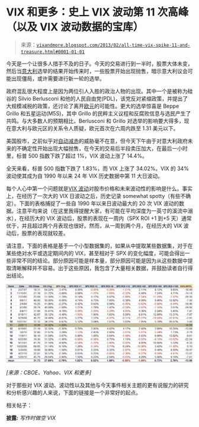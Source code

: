 <!--yml

分类：未分类

日期：2024-05-18 16:18:38

-->

# VIX 和更多：史上 VIX 波动第 11 次高峰（以及 VIX 波动数据的宝库）

> 来源：[`vixandmore.blogspot.com/2013/02/all-time-vix-spike-11-and-treasure.html#0001-01-01`](http://vixandmore.blogspot.com/2013/02/all-time-vix-spike-11-and-treasure.html#0001-01-01)

今天是一个让很多人措手不及的日子。今天的交易进行到一半时，股票大体未变，然后当[意大利](http://vixandmore.blogspot.com/search/label/Italy)选举的结果开始传来时，一些股票开始出现抛售，暗示意大利议会可能出现僵局，或许需要进行新一轮的选举。

政府混乱很大程度上是因为两位引人入胜的政治人物的出现。其中一个是被称为硅谷的 Silvio Berlusconi 和他的人民自由党(PDL)，该党反对紧缩政策，并提出了大规模减税的政策，还讨论了离开[欧元](http://vixandmore.blogspot.com/search/label/euro)的可能性。更大的选举惊喜是 Beppe Grillo 和五星运动(M5S)，其中 Grillo 的民粹主义议程和反腐败信息与选民产生了共鸣。与大多数人的预期相比，Berlusconi 和 Grillo 对选举的影响要大得多，现在意大利与欧元区的关系令人质疑，欧元首次在六周内跌至 1.31 美元以下。

美国股市，之前似乎对[自动减赤](http://vixandmore.blogspot.com/search/label/sequestration)的威胁毫不在意，但今天下午由于对意大利政府未来的不确定性开始出现大幅抛售，在今天的交易后半段卖压加大，在最后一小时里，标普 500 指数下跌了超过 1%，VIX 波动上涨了 14.4%。

全天来看，标普 500 指数下跌了 1.83%，而 VIX 上涨了 34.02%。VIX 的 34%波动使其成为自 1990 年以来 24 年 VIX 历史数据中第 11 大日波动。

每个人心中第一个问题就是[VIX 波动](http://vixandmore.blogspot.com/search/label/VIX%20spikes)对股市价格和未来波动性的影响是什么。事实上，在经历了一次大的 VIX 日波动之后，历史记录 somewhat spotty（有些不确定）。下面的表格捕捉了一些自 1990 年以来日波动最大的 20 次 VIX 波动的数据。注意平均来说（在这里我得提醒大家，有可能在平均深度为一英寸的溪流中溺水），在经历大的 VIX 波动后，股票的表现在一周内（SPX ROI +1 到+5 天）通常优于，并且超过两个月表现也很好。然而，从一周到两个月，在经历大的 VIX 波动后，股票的表现就较差。

请注意，下面的表格是基于一个小型数据集的，如果从中提取某些数据集，对于在某些绝对水平或选定期间内的 VIX，甚至相对于 SPX 的变化幅度，可能会得出一些非常不同的结论。部分原因可能是样本量，部分原因可能是因为从这些数据中提取清晰解释并不容易。出于这些原因，我包含了大量相关数据，并鼓励读者自行得出结论。

![](img/c62419d428b83fe2abbca4ca492fe89a.png)

*[来源：CBOE、Yahoo、VIX 和更多]*

对于那些对 VIX 波动、波动性以及其他与今天事件相关主题的更有说服力的研究和分析感兴趣的人来说，下面的链接是一个非常好的起点。

相关帖子：

**披露:** *写作时做空 VIX*

